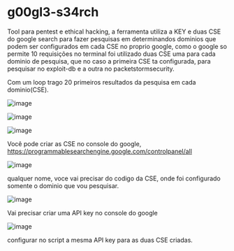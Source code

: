 # g00gl3-s34rch

Tool para pentest e ethical hacking, a ferramenta utiliza a KEY e duas CSE do google search para fazer pesquisas em determinandos dominios que podem ser configurados em cada CSE no proprio google, como o google so permite 10 requisições no terminal foi utilizado duas CSE uma para cada dominio de pesquisa, que no caso a primeira CSE ta configurada, para pesquisar no exploit-db e a outra no packetstormsecurity.

Com um loop trago 20 primeiros resultados da pesquisa em cada dominio(CSE).

![image](https://github.com/carlosalbertotuma/g00gl3-s34rch/assets/13341724/52f0a8d2-f1eb-46ef-8fd6-8bea8b2fa523)

![image](https://github.com/carlosalbertotuma/g00gl3-s34rch/assets/13341724/d3873a68-5188-45f7-af79-9f93c693bed3)

![image](https://github.com/carlosalbertotuma/g00gl3-s34rch/assets/13341724/fd6bce2a-fe44-4145-9893-5679ec9c405f)

Você pode criar as CSE no console do google, https://programmablesearchengine.google.com/controlpanel/all

![image](https://github.com/carlosalbertotuma/g00gl3-s34rch/assets/13341724/0bb9c92b-bb00-4a43-a276-9ecbbca132ab)


qualquer nome, voce vai precisar do codigo da CSE, onde foi configurado somente o dominio que vou pesquisar.

![image](https://github.com/carlosalbertotuma/g00gl3-s34rch/assets/13341724/3fd01547-1699-4a56-942c-75934354c6f5)


Vai precisar criar uma API key no console do google

![image](https://github.com/carlosalbertotuma/g00gl3-s34rch/assets/13341724/1243bcba-1387-4a34-be46-1830fada0b78)

configurar no script a mesma API key para as duas CSE criadas.

